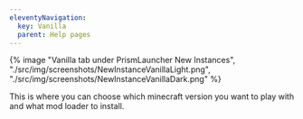 ```yaml
---
eleventyNavigation:
  key: Vanilla
  parent: Help pages
--- 
```


<div class="row">
  <div class="column">
      {% image "Vanilla tab under PrismLauncher New Instances", "./src/img/screenshots/NewInstanceVanillaLight.png", "./src/img/screenshots/NewInstanceVanillaDark.png" %}
  </div>
</div>

This is where you can choose which minecraft version you want to play with and what mod loader to install.
